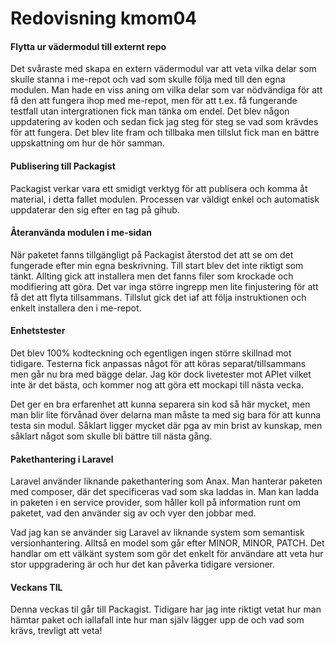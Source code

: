 ---
---

# Redovisning kmom04

#### Flytta ur vädermodul till externt repo

Det svåraste med skapa en extern vädermodul var att veta vilka delar som skulle stanna i me-repot och vad som skulle följa med till den egna modulen. Man hade en viss aning om vilka delar som var nödvändiga för att få den att fungera ihop med me-repot, men för att t.ex. få fungerande testfall utan intergrationen fick man tänka om endel. Det blev någon uppdatering av koden och sedan fick jag steg för steg se vad som krävdes för att fungera. Det blev lite fram och tillbaka men tillslut fick man en bättre uppskattning om hur de hör samman.

#### Publisering till Packagist

Packagist verkar vara ett smidigt verktyg för att publisera och komma åt material, i detta fallet modulen. Processen var väldigt enkel och automatisk uppdaterar den sig efter en tag på gihub.

#### Återanvända modulen i me-sidan

När paketet fanns tillgängligt på Packagist återstod det att se om det fungerade efter min egna beskrivning. Till start blev det inte riktigt som tänkt. Allting gick att installera men det fanns filer som krockade och modifiering att göra. Det var inga större ingrepp men lite finjustering för att få det att flyta tillsammans. Tillslut gick det iaf att följa instruktionen och enkelt installera den i me-repot.

#### Enhetstester

Det blev 100% kodteckning och egentligen ingen större skillnad mot tidigare. Testerna fick anpassas något för att köras separat/tillsammans men går nu bra med bägge delar. Jag kör dock livetester mot APIet vilket inte är det bästa, och kommer nog att göra ett mockapi till nästa vecka.

Det ger en bra erfarenhet att kunna separera sin kod så här mycket, men man blir lite förvånad över delarna man måste ta med sig bara för att kunna testa sin modul. Såklart ligger mycket där pga av min brist av kunskap, men såklart något som skulle bli bättre till nästa gång.

#### Pakethantering i Laravel

Laravel använder liknande pakethantering som Anax. Man hanterar paketen med composer, där det specificeras vad som ska laddas in. Man kan ladda in paketen i en service provider, som håller koll på information runt om paketet, vad den använder sig av och vyer den jobbar med.

Vad jag kan se använder sig Laravel av liknande system som semantisk versionhantering. Alltså en model som går efter MINOR, MINOR, PATCH. Det handlar om ett välkänt system som gör det enkelt för användare att veta hur stor uppgradering är och hur det kan påverka tidigare versioner.

#### Veckans TIL

Denna veckas til går till Packagist. Tidigare har jag inte riktigt vetat hur man hämtar paket och iallafall inte hur man själv lägger upp de och vad som krävs, trevligt att veta!
